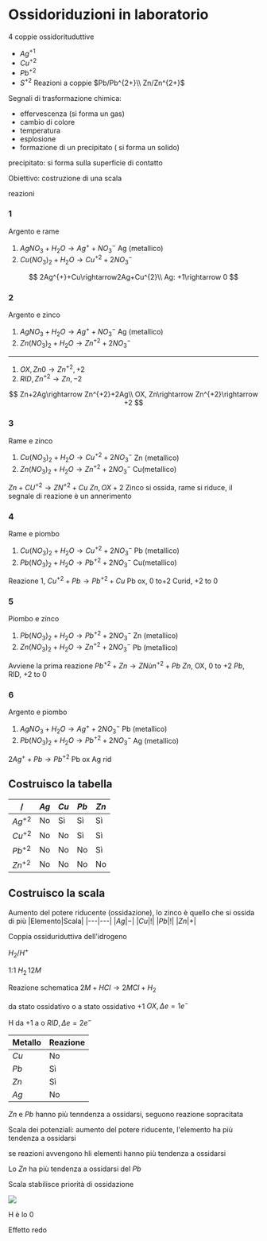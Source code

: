 # Ossidoriduzioni in laboratorio

4 coppie ossidorituduttive
* $Ag^{+1}$
* $Cu^{+2}$
* $Pb^{+2}$
* $S^{+2}$
Reazioni a coppie
$Pb/Pb^{2+}\\
Zn/Zn^{2+}$


Segnali di trasformazione chimica:
* effervescenza (si forma un gas)
* cambio di colore
* temperatura
* esplosione
* formazione di un precipitato ( si forma un solido)


precipitato: si forma sulla superficie di contatto


Obiettivo: costruzione di una scala 

reazioni

### 1
Argento e rame
1. $AgNO_{3}+H_{2}O\rightarrow Ag^{+}+NO^{-}_{3}$ Ag (metallico)
2. $Cu(NO_{3})_{2}+H_{2}O \rightarrow Cu^{+2}+2NO^{-}_{3}$

$$
2Ag^{+}+Cu\rightarrow2Ag+Cu^{2}\\
Ag: +1\rightarrow 0
$$
### 2
Argento e zinco
1. $AgNO_{3}+H_{2}O\rightarrow Ag^{+}+NO^{-}_{3}$ Ag (metallico)
2. $Zn(NO_{3})_{2}+H_{2}O \rightarrow Zn^{+2}+2NO^{-}_{3}$

---
1. $OX, Zn 0\rightarrow Zn^{+2}, +2$
2. $RID, Zn^{+2}\rightarrow Zn, -2$

$$
Zn+2Ag\rightarrow Zn^{+2}+2Ag\\
OX, Zn\rightarrow Zn^{+2}\rightarrow +2
$$

### 3
Rame e zinco
1. $Cu(NO_{3})_{2}+H_{2}O\rightarrow Cu^{+2}+2NO^{-}_{3}$ Zn (metallico)
2. $Zn(NO_{3})_{2}+H_{2}O \rightarrow Zn^{+2}+2NO^{-}_{3}$ Cu(metallico)


$Zn+CU^{+2}\rightarrow ZN^{+2}+Cu$
$Zn, OX+2$
Zinco si ossida, rame si riduce, il segnale di reazione è un annerimento

### 4
Rame e piombo
1. $Cu(NO_{3})_{2}+H_{2}O\rightarrow Cu^{+2}+2NO^{-}_{3}$ Pb (metallico)
2. $Pb(NO_{3})_{2}+H_{2}O \rightarrow Pb^{+2}+2NO^{-}_{3}$ Cu(metallico)

Reazione 1, $Cu^{+2}+Pb \rightarrow Pb^{+2}+Cu$
Pb ox, 0 to+2
Curid, +2 to 0

### 5
Piombo e zinco
1. $Pb(NO_{3})_{2}+H_{2}O\rightarrow Pb^{+2}+2NO^{-}_{3}$ Zn (metallico)
2. $Zn(NO_{3})_{2}+H_{2}O \rightarrow Zn^{+2}+2NO^{-}_{3}$ Pb (metallico)

Avviene la prima reazione
$Pb^{+2}+Zn\rightarrow ZNùn^{+2}+Pb$
$Zn$, OX, 0 to +2
$Pb$, RID, +2 to 0

### 6
Argento e piombo
1. $AgNO_{3}+H_{2}O\rightarrow Ag^{+}+2NO^{-}_{3}$ Pb (metallico)
2. $Pb(NO_{3})_{2}+H_{2}O \rightarrow Pb^{+2}+2NO^{-}_{3}$ Ag (metallico)

$2Ag^{+}+Pb \rightarrow Pb^{+2}$
Pb ox
Ag rid
## Costruisco la tabella

|$/$|$Ag$|$Cu$|$Pb$|$Zn$|
|----|---|---|---|---|
|$Ag^{+2}$|No|Sì|Sì|Sì|
|$Cu^{+2}$|No|No|Sì|Sì|
|$Pb^{+2}$|No|No|No|Sì|
|$Zn^{+2}$|No|No|No|No|

## Costruisco la scala
Aumento del potere riducente (ossidazione), lo zinco è quello che si ossida di più
|Elemento|Scala|
|---|---|
|$Ag$|$-$|
|$Cu$|$!$|
|$Pb$|$!$|
|$Zn$|$+$|

Coppia ossiduriduttiva dell'idrogeno

$H_{2}/H^{+}$


1:1 $H_{2} \,12 M$ 

Reazione schematica
$2M+HCl\rightarrow 2MCl+H_{2}$

da stato ossidativo o a stato ossidativo +1
$OX,\Delta e=1e^{-}$

H da +1 a o
$RID, \Delta e=2e^{-}$

|Metallo|Reazione|
|--------|-------|
|$Cu$|No|
|$Pb$|Sì|
|$Zn$|Sì|
|$Ag$|No|


$Zn$ e $Pb$ hanno più tenndenza a ossidarsi, seguono reazione sopracitata


Scala dei potenziali: aumento del potere riducente, l'elemento ha più tendenza a ossidarsi

se reazioni avvengono hli elementi hanno più tendenza a ossidarsi


Lo $Zn$ ha più tendenza a ossidarsi del $Pb$

Scala stabilisce priorità di ossidazione

![](https://i.imgur.com/dSzeOBX.jpg)


H è lo 0

Effetto redo
<!--stackedit_data:
eyJoaXN0b3J5IjpbMTA4MTQyNDM4MiwxMjQ3ODY5NzcyLDE2Mj
Y0MTM1NSwxNzc4MTIyMjM0XX0=
-->